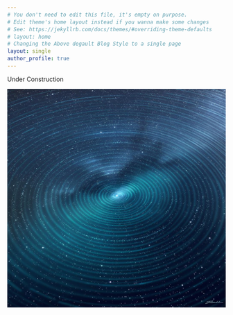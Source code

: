 ```yaml
---
# You don't need to edit this file, it's empty on purpose.
# Edit theme's home layout instead if you wanna make some changes
# See: https://jekyllrb.com/docs/themes/#overriding-theme-defaults
# layout: home 
# Changing the Above degault Blog Style to a single page
layout: single
author_profile: true
---
```


Under Construction 

![Ripple](/assets/images/mw-ripple.png)
